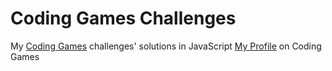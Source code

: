 # Coding Games Challenges
My <a href="https://www.codingame.com">Coding Games</a> challenges' solutions in JavaScript
<a href="https://www.codingame.com/profile/bb7ac395837cf1a40bf97b8ba59d80a21137931" target="_blank">My Profile</a> on Coding Games
